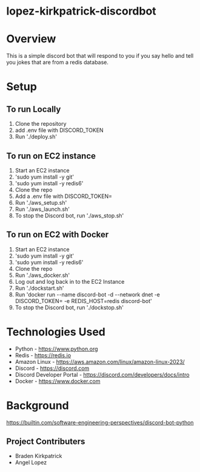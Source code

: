 # lopez-kirkpatrick-discordbot

# Overview

This is a simple discord bot that will respond to you if you say hello and tell you jokes that are from a redis database. 


# Setup

## **To run Locally**

1. Clone the repository
2. add .env file with DISCORD_TOKEN
3. Run './deploy.sh'


## **To run on EC2 instance**

1. Start an EC2 instance
2. 'sudo yum install -y git'
3. 'sudo yum install -y redis6'
4. Clone the repo
5. Add a .env file with DISCORD_TOKEN=<token>
6. Run './aws_setup.sh'
7. Run './aws_launch.sh'
8. To stop the Discord bot, run './aws_stop.sh'

## **To run on EC2 with Docker**

1. Start an EC2 instance
2. 'sudo yum install -y git'
3. 'sudo yum install -y redis6'
4. Clone the repo
5. Run './aws_docker.sh'
6. Log out and log back in to the EC2 Instance
7. Run './dockstart.sh'
8. Run 'docker run --name discord-bot -d --network dnet -e DISCORD_TOKEN=<token> -e REDIS_HOST=redis discord-bot'
9. To stop the Discord bot, run './dockstop.sh'

# Technologies Used 

- Python - https://www.python.org
- Redis - https://redis.io
- Amazon Linux - https://aws.amazon.com/linux/amazon-linux-2023/
- Discord - https://discord.com
- Discord Developer Portal - https://discord.com/developers/docs/intro
- Docker - https://www.docker.com



# Background

https://builtin.com/software-engineering-perspectives/discord-bot-python

## Project Contributers
- Braden Kirkpatrick
- Angel Lopez
